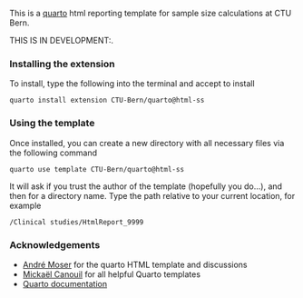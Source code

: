This is a [quarto](https://quarto.org) html reporting template for sample size calculations at CTU Bern.

THIS IS IN DEVELOPMENT:.

### Installing the extension

To install, type the following into the terminal and accept to install

```
quarto install extension CTU-Bern/quarto@html-ss
```

### Using the template

Once installed, you can create a new directory with all necessary files via the following command 

```
quarto use template CTU-Bern/quarto@html-ss
```

It will ask if you trust the author of the template (hopefully you do...), and then for a directory name. Type the path relative to your current location, for example

```
/Clinical studies/HtmlReport_9999
```

### Acknowledgements

- [André Moser](https://github.com/MoserGitHub) for the quarto HTML template and discussions
- [Mickaël Canouil](https://github.com/mcanouil/awesome-quarto) for all helpful Quarto templates
- [Quarto documentation](https://quarto.org/docs/extensions/formats.html)

